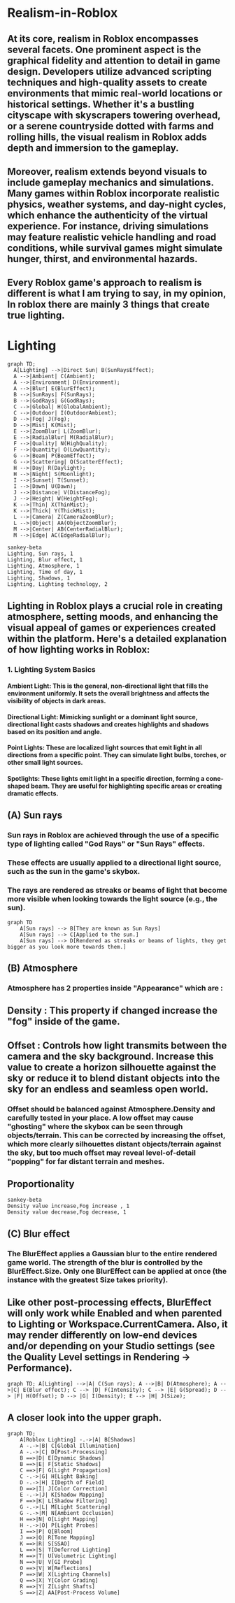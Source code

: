 # Realism-in-Roblox

## At its core, realism in Roblox encompasses several facets. One prominent aspect is the graphical fidelity and attention to detail in game design. Developers utilize advanced scripting techniques and high-quality assets to create environments that mimic real-world locations or historical settings. Whether it's a bustling cityscape with skyscrapers towering overhead, or a serene countryside dotted with farms and rolling hills, the visual realism in Roblox adds depth and immersion to the gameplay.

## Moreover, realism extends beyond visuals to include gameplay mechanics and simulations. Many games within Roblox incorporate realistic physics, weather systems, and day-night cycles, which enhance the authenticity of the virtual experience. For instance, driving simulations may feature realistic vehicle handling and road conditions, while survival games might simulate hunger, thirst, and environmental hazards.

## Every Roblox game's approach to realism is different is what I am trying to say, in my opinion, In roblox there are mainly 3 things that create true lighting.

# Lighting 
```mermaid
graph TD;
  A[Lighting] -->|Direct Sun| B(SunRaysEffect);
  A -->|Ambient| C(Ambient);
  A -->|Environment| D(Environment);
  A -->|Blur| E(BlurEffect);
  B -->|SunRays| F(SunRays);
  B -->|GodRays| G(GodRays);
  C -->|Global| H(GlobalAmbient);
  C -->|Outdoor| I(OutdoorAmbient);
  D -->|Fog| J(Fog);
  D -->|Mist| K(Mist);
  E -->|ZoomBlur| L(ZoomBlur);
  E -->|RadialBlur| M(RadialBlur);
  F -->|Quality| N(HighQuality);
  F -->|Quantity| O(LowQuantity);
  G -->|Beam| P(BeamEffect);
  G -->|Scattering| Q(ScatterEffect);
  H -->|Day| R(Daylight);
  H -->|Night| S(Moonlight);
  I -->|Sunset| T(Sunset);
  I -->|Dawn| U(Dawn);
  J -->|Distance| V(DistanceFog);
  J -->|Height| W(HeightFog);
  K -->|Thin| X(ThinMist);
  K -->|Thick| Y(ThickMist);
  L -->|Camera| Z(CameraZoomBlur);
  L -->|Object| AA(ObjectZoomBlur);
  M -->|Center| AB(CenterRadialBlur);
  M -->|Edge| AC(EdgeRadialBlur);
```

```mermaid
sankey-beta
Lighting, Sun rays, 1
Lighting, Blur effect, 1
Lighting, Atmosphere, 1
Lighting, Time of day, 1
Lighting, Shadows, 1
Lighting, Lighting technology, 2
```

## Lighting in Roblox plays a crucial role in creating atmosphere, setting moods, and enhancing the visual appeal of games or experiences created within the platform. Here's a detailed explanation of how lighting works in Roblox:

### 1. Lighting System Basics
#### Ambient Light: This is the general, non-directional light that fills the environment uniformly. It sets the overall brightness and affects the visibility of objects in dark areas.

#### Directional Light: Mimicking sunlight or a dominant light source, directional light casts shadows and creates highlights and shadows based on its position and angle.

#### Point Lights: These are localized light sources that emit light in all directions from a specific point. They can simulate light bulbs, torches, or other small light sources.

#### Spotlights: These lights emit light in a specific direction, forming a cone-shaped beam. They are useful for highlighting specific areas or creating dramatic effects.

## (A) Sun rays
### Sun rays in Roblox are achieved through the use of a specific type of lighting called "God Rays" or "Sun Rays" effects.
### These effects are usually applied to a directional light source, such as the sun in the game's skybox.
### The rays are rendered as streaks or beams of light that become more visible when looking towards the light source (e.g., the sun).
```mermaid
graph TD
    A[Sun rays] --> B[They are known as Sun Rays]
    A[Sun rays] --> C[Applied to the sun.]
    A[Sun rays] --> D[Rendered as streaks or beams of lights, they get bigger as you look more towards them.]
```
## (B) Atmosphere
### Atmosphere has 2 properties inside "Appearance" which are :
## Density : This property if changed increase the "fog" inside of the game.
## Offset  : Controls how light transmits between the camera and the sky background. Increase this value to create a horizon silhouette against the sky or reduce it to blend distant objects into the sky for an endless and seamless open world.

### Offset should be balanced against Atmosphere.Density and carefully tested in your place. A low offset may cause "ghosting" where the skybox can be seen through objects/terrain. This can be corrected by increasing the offset, which more clearly silhouettes distant objects/terrain against the sky, but too much offset may reveal level-of-detail "popping" for far distant terrain and meshes.

## Proportionality
```mermaid
sankey-beta
Density value increase,Fog increase , 1
Density value decrease,Fog decrease, 1
```
## (C) Blur effect
### The BlurEffect applies a Gaussian blur to the entire rendered game world. The strength of the blur is controlled by the BlurEffect.Size. Only one BlurEffect can be applied at once (the instance with the greatest Size takes priority).

## Like other post-processing effects, BlurEffect will only work while Enabled and when parented to Lighting or Workspace.CurrentCamera. Also, it may render differently on low-end devices and/or depending on your Studio settings (see the Quality Level settings in Rendering → Performance).
```mermaid
graph TD; A[Lighting] -->|A| C(Sun rays); A -->|B| D(Atmosphere); A -->|C| E(Blur effect); C --> |D| F(Intensity); C --> |E| G(Spread); D --> |F| H(Offset); D --> |G| I(Density); E --> |H| J(Size);
```
## A closer look into the upper graph.
```mermaid
graph TD;
    A[Roblox Lighting] -.->|A| B[Shadows]
    A -.->|B| C[Global Illumination]
    A -.->|C| D[Post-Processing]
    B ==>|D| E[Dynamic Shadows]
    B ==>|E| F[Static Shadows]
    C ==>|F| G[Light Propagation]
    C -.->|G| H[Light Baking]
    D -.->|H| I[Depth of Field]
    D ==>|I| J[Color Correction]
    E -.->|J| K[Shadow Mapping]
    F ==>|K| L[Shadow Filtering]
    G -.->|L| M[Light Scattering]
    G -.->|M| N[Ambient Occlusion]
    H ==>|N| O[Light Mapping]
    H -.->|O| P[Light Probes]
    I ==>|P| Q[Bloom]
    J ==>|Q| R[Tone Mapping]
    K ==>|R| S[SSAO]
    L ==>|S| T[Deferred Lighting]
    M ==>|T| U[Volumetric Lighting]
    N ==>|U| V[GI Probe]
    O ==>|V| W[Reflections]
    P ==>|W| X[Lighting Channels]
    Q ==>|X| Y[Color Grading]
    R ==>|Y| Z[Light Shafts]
    S ==>|Z| AA[Post-Process Volume]
```


